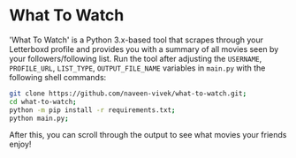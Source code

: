 # What To Watch

'What To Watch' is a Python 3.x-based tool that scrapes through your Letterboxd profile and provides you with a summary of all movies seen by your followers/following list. Run the tool after adjusting the `USERNAME`, `PROFILE_URL`, `LIST_TYPE`, `OUTPUT_FILE_NAME` variables in `main.py` with the following shell commands:

```bash
git clone https://github.com/naveen-vivek/what-to-watch.git;
cd what-to-watch;
python -m pip install -r requirements.txt;
python main.py;
```

After this, you can scroll through the output to see what movies your friends enjoy! 